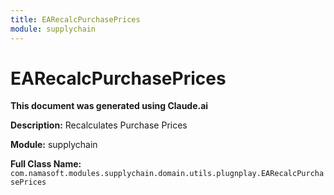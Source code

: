 ```yaml
---
title: EARecalcPurchasePrices
module: supplychain
---
```



<div class='entity-flows'>

# EARecalcPurchasePrices

**This document was generated using Claude.ai**

**Description:** Recalculates Purchase Prices

**Module:** supplychain

**Full Class Name:** `com.namasoft.modules.supplychain.domain.utils.plugnplay.EARecalcPurchasePrices`


</div>

